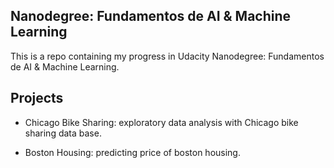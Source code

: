## Nanodegree: Fundamentos de AI & Machine Learning

This is a repo containing my progress in Udacity Nanodegree: Fundamentos de AI & Machine Learning.

## Projects

- Chicago Bike Sharing: exploratory data analysis with Chicago bike sharing data base.

- Boston Housing: predicting price of boston housing.